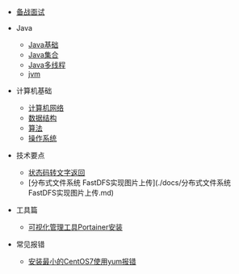 
* [备战面试](./docs/a-1备战面试.md)
  
* Java

  * [Java基础](./docs/b-1面试题总结-Java基础.md)
  * [Java集合](./docs/b-2Java集合.md)
  * [Java多线程](./docs/b-3Java多线程.md)
  * [jvm](./docs/b-4jvm.md)

* 计算机基础

  * [计算机网络](./docs/c-1计算机网络.md)
  * [数据结构](./docs/c-2数据结构.md)
  * [算法](./docs/c-3算法.md)
  * [操作系统](./docs/c-4操作系统.md)
  
* 技术要点

  * [状态码转文字返回](./docs/状态码转文字.md)
  * [分布式文件系统 FastDFS实现图片上传](./docs/分布式文件系统 FastDFS实现图片上传.md)

* 工具篇

  * [可视化管理工具Portainer安装](./docs/可视化管理工具Portainer安装.md)
  

* 常见报错

  * [安装最小的CentOS7使用yum报错](./docs/安装最小的CentOS7使用yum报错.md)

